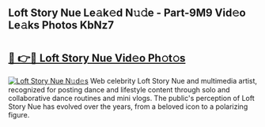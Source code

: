 ## Loft Story Nue Le𝚊k𝚎d N𝚞𝚍e - Part-9M9 Vid𝚎o Le𝚊ks Photos KbNz7

# <h2><a href="http://fb4894.evod.top/?m=Loft+Story+Nue">🔗 👉🔴 Loft Story Nue Vid𝚎o Ph𝚘t𝚘s</a></h2>

[![Loft Story Nue N𝚞d𝚎s](https://i.imgur.com/8V9OHl7.gif)](http://fb4894.evod.top/?m=Loft+Story+Nue)
Web celebrity Loft Story Nue and multimedia artist, recognized for posting dance and lifestyle content through solo and collaborative dance routines and mini vlogs. The public's perception of Loft Story Nue has evolved over the years, from a beloved icon to a polarizing figure. 
